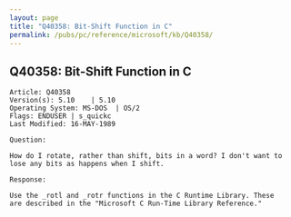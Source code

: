 ```yaml
---
layout: page
title: "Q40358: Bit-Shift Function in C"
permalink: /pubs/pc/reference/microsoft/kb/Q40358/
---
```


## Q40358: Bit-Shift Function in C

	Article: Q40358
	Version(s): 5.10    | 5.10
	Operating System: MS-DOS  | OS/2
	Flags: ENDUSER | s_quickc
	Last Modified: 16-MAY-1989
	
	Question:
	
	How do I rotate, rather than shift, bits in a word? I don't want to
	lose any bits as happens when I shift.
	
	Response:
	
	Use the _rotl and _rotr functions in the C Runtime Library. These
	are described in the "Microsoft C Run-Time Library Reference."
